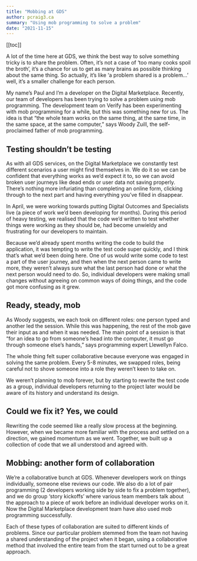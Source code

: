 ```yaml
---
title: "Mobbing at GDS"
author: pcraig3.ca
summary: "Using mob programming to solve a problem"
date: "2021-11-15"
---
```


[[toc]]

A lot of the time here at GDS, we think the best way to solve something tricky is to share the problem. Often, it’s not a case of ‘too many cooks spoil the broth’, it’s a chance for us to get as many brains as possible thinking about the same thing. So actually, it’s like ‘a problem shared is a problem…’ well, it’s a smaller challenge for each person.

My name’s Paul and I’m a developer on the Digital Marketplace. Recently, our team of developers has been trying to solve a problem using mob programming. The development team on Verify has been experimenting with mob programming for a while, but this was something new for us. The idea is that “the whole team works on the same thing, at the same time, in the same space, at the same computer,” says Woody Zuill, the self-proclaimed father of mob programming.

## Testing shouldn’t be testing

As with all GDS services, on the Digital Marketplace we constantly test different scenarios a user might find themselves in. We do it so we can be confident that everything works as we’d expect it to, so we can avoid broken user journeys like dead ends or user data not saving properly. There’s nothing more infuriating than completing an online form, clicking through to the next part and having everything you’ve filled in disappear.

In April, we were working towards putting Digital Outcomes and Specialists live (a piece of work we’d been developing for months). During this period of heavy testing, we realised that the code we’d written to test whether things were working as they should be, had become unwieldy and frustrating for our developers to maintain.

Because we’d already spent months writing the code to build the application, it was tempting to write the test code super quickly, and I think that’s what we’d been doing here. One of us would write some code to test a part of the user journey, and then when the next person came to write more, they weren’t always sure what the last person had done or what the next person would need to do. So, individual developers were making small changes without agreeing on common ways of doing things, and the code got more confusing as it grew.

## Ready, steady, mob

As Woody suggests, we each took on different roles: one person typed and another led the session. While this was happening, the rest of the mob gave their input as and when it was needed. The main point of a session is that “for an idea to go from someone’s head into the computer, it must go through someone else’s hands,” says programming expert Llewellyn Falco.

The whole thing felt super collaborative because everyone was engaged in solving the same problem. Every 5-8 minutes, we swapped roles, being careful not to shove someone into a role they weren’t keen to take on.

We weren’t planning to mob forever, but by starting to rewrite the test code as a group, individual developers returning to the project later would be aware of its history and understand its design.

## Could we fix it? Yes, we could

Rewriting the code seemed like a really slow process at the beginning. However, when we became more familiar with the process and settled on a direction, we gained momentum as we went. Together, we built up a collection of code that we all understood and agreed with.

## Mobbing: another form of collaboration

We’re a collaborative bunch at GDS. Whenever developers work on things individually, someone else reviews our code. We also do a lot of pair programming (2 developers working side by side to fix a problem together), and we do group ‘story kickoffs’ where various team members talk about the approach to a piece of work before an individual developer works on it. Now the Digital Marketplace development team have also used mob programming successfully.

Each of these types of collaboration are suited to different kinds of problems. Since our particular problem stemmed from the team not having a shared understanding of the project when it began, using a collaborative method that involved the entire team from the start turned out to be a great approach.
